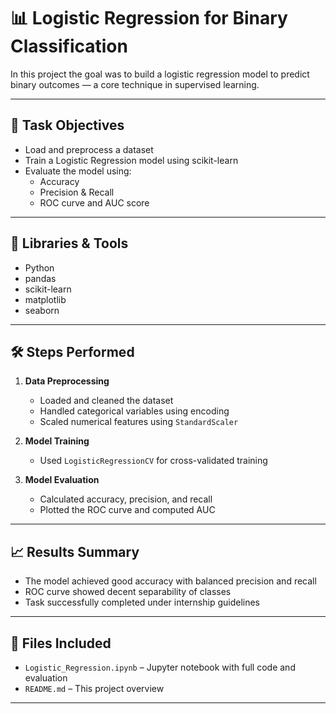 # 📊 Logistic Regression for Binary Classification

In this project the goal was to build a logistic regression model to predict binary outcomes — a core technique in supervised learning.

---

## 📌 Task Objectives

- Load and preprocess a dataset
- Train a Logistic Regression model using scikit-learn
- Evaluate the model using:
  - Accuracy
  - Precision & Recall
  - ROC curve and AUC score

---

## 🧰 Libraries & Tools

- Python
- pandas
- scikit-learn
- matplotlib
- seaborn

---

## 🛠️ Steps Performed

1. **Data Preprocessing**
   - Loaded and cleaned the dataset
   - Handled categorical variables using encoding
   - Scaled numerical features using `StandardScaler`

2. **Model Training**
   - Used `LogisticRegressionCV` for cross-validated training

3. **Model Evaluation**
   - Calculated accuracy, precision, and recall
   - Plotted the ROC curve and computed AUC

---

## 📈 Results Summary

- The model achieved good accuracy with balanced precision and recall
- ROC curve showed decent separability of classes
- Task successfully completed under internship guidelines

---

## 📂 Files Included

- `Logistic_Regression.ipynb` – Jupyter notebook with full code and evaluation
- `README.md` – This project overview

---


